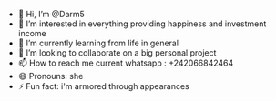 - 👋 Hi, I’m @Darm5
- 👀 I’m interested in everything providing happiness and investment income 
- 🌱 I’m currently learning from life in general
- 💞️ I’m looking to collaborate on a big personal project
- 📫 How to reach me current whatsapp : +242066842464
- 😄 Pronouns: she
- ⚡ Fun fact: i'm armored through appearances

<!---
Darm5/Darm5 is a ✨ special ✨ repository because its `README.md` (this file) appears on your GitHub profile.
You can click the Preview link to take a look at your changes.
--->
